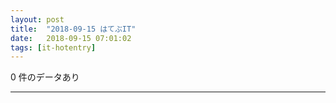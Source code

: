 ```yaml
---
layout: post
title:  "2018-09-15 はてぶIT"
date:   2018-09-15 07:01:02
tags: [it-hotentry]
---
```

0 件のデータあり

<hr>
